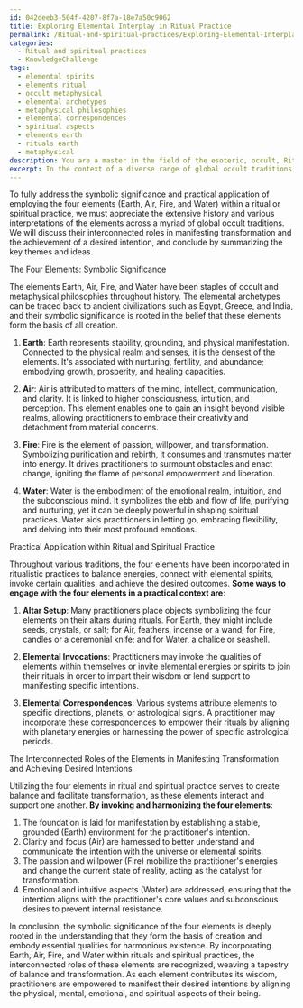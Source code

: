 ```yaml
---
id: 042deeb3-504f-4207-8f7a-18e7a50c9062
title: Exploring Elemental Interplay in Ritual Practice
permalink: /Ritual-and-spiritual-practices/Exploring-Elemental-Interplay-in-Ritual-Practice/
categories:
  - Ritual and spiritual practices
  - KnowledgeChallenge
tags:
  - elemental spirits
  - elements ritual
  - occult metaphysical
  - elemental archetypes
  - metaphysical philosophies
  - elemental correspondences
  - spiritual aspects
  - elements earth
  - rituals earth
  - metaphysical
description: You are a master in the field of the esoteric, occult, Ritual and spiritual practices and Education. You are a writer of tests, challenges, books and deep knowledge on Ritual and spiritual practices for initiates and students to gain deep insights and understanding from. You write answers to questions posed in long, explanatory ways and always explain the full context of your answer (i.e., related concepts, formulas, examples, or history), as well as the step-by-step thinking process you take to answer the challenges. Be rigorous and thorough, and summarize the key themes, ideas, and conclusions at the end.
excerpt: In the context of a diverse range of global occult traditions, describe the symbolic significance and practical application of employing the four elements (Earth, Air, Fire, and Water) within a ritual or spiritual practice, while relating their interconnected roles in manifesting transformation and the achievement of a desired intention.
---
```

To fully address the symbolic significance and practical application of employing the four elements (Earth, Air, Fire, and Water) within a ritual or spiritual practice, we must appreciate the extensive history and various interpretations of the elements across a myriad of global occult traditions. We will discuss their interconnected roles in manifesting transformation and the achievement of a desired intention, and conclude by summarizing the key themes and ideas.

The Four Elements: Symbolic Significance

The elements Earth, Air, Fire, and Water have been staples of occult and metaphysical philosophies throughout history. The elemental archetypes can be traced back to ancient civilizations such as Egypt, Greece, and India, and their symbolic significance is rooted in the belief that these elements form the basis of all creation.

1. ****Earth****: Earth represents stability, grounding, and physical manifestation. Connected to the physical realm and senses, it is the densest of the elements. It's associated with nurturing, fertility, and abundance; embodying growth, prosperity, and healing capacities.

2. ****Air****: Air is attributed to matters of the mind, intellect, communication, and clarity. It is linked to higher consciousness, intuition, and perception. This element enables one to gain an insight beyond visible realms, allowing practitioners to embrace their creativity and detachment from material concerns.

3. ****Fire****: Fire is the element of passion, willpower, and transformation. Symbolizing purification and rebirth, it consumes and transmutes matter into energy. It drives practitioners to surmount obstacles and enact change, igniting the flame of personal empowerment and liberation.

4. ****Water****: Water is the embodiment of the emotional realm, intuition, and the subconscious mind. It symbolizes the ebb and flow of life, purifying and nurturing, yet it can be deeply powerful in shaping spiritual practices. Water aids practitioners in letting go, embracing flexibility, and delving into their most profound emotions.

Practical Application within Ritual and Spiritual Practice

Throughout various traditions, the four elements have been incorporated in ritualistic practices to balance energies, connect with elemental spirits, invoke certain qualities, and achieve the desired outcomes. **Some ways to engage with the four elements in a practical context are**:

1. ****Altar Setup****: Many practitioners place objects symbolizing the four elements on their altars during rituals. For Earth, they might include seeds, crystals, or salt; for Air, feathers, incense or a wand; for Fire, candles or a ceremonial knife; and for Water, a chalice or seashell.

2. ****Elemental Invocations****: Practitioners may invoke the qualities of elements within themselves or invite elemental energies or spirits to join their rituals in order to impart their wisdom or lend support to manifesting specific intentions.

3. ****Elemental Correspondences****: Various systems attribute elements to specific directions, planets, or astrological signs. A practitioner may incorporate these correspondences to empower their rituals by aligning with planetary energies or harnessing the power of specific astrological periods.

The Interconnected Roles of the Elements in Manifesting Transformation and Achieving Desired Intentions

Utilizing the four elements in ritual and spiritual practice serves to create balance and facilitate transformation, as these elements interact and support one another. **By invoking and harmonizing the four elements**:

1. The foundation is laid for manifestation by establishing a stable, grounded (Earth) environment for the practitioner's intention.
2. Clarity and focus (Air) are harnessed to better understand and communicate the intention with the universe or elemental spirits.
3. The passion and willpower (Fire) mobilize the practitioner's energies and change the current state of reality, acting as the catalyst for transformation.
4. Emotional and intuitive aspects (Water) are addressed, ensuring that the intention aligns with the practitioner's core values and subconscious desires to prevent internal resistance.

In conclusion, the symbolic significance of the four elements is deeply rooted in the understanding that they form the basis of creation and embody essential qualities for harmonious existence. By incorporating Earth, Air, Fire, and Water within rituals and spiritual practices, the interconnected roles of these elements are recognized, weaving a tapestry of balance and transformation. As each element contributes its wisdom, practitioners are empowered to manifest their desired intentions by aligning the physical, mental, emotional, and spiritual aspects of their being.
